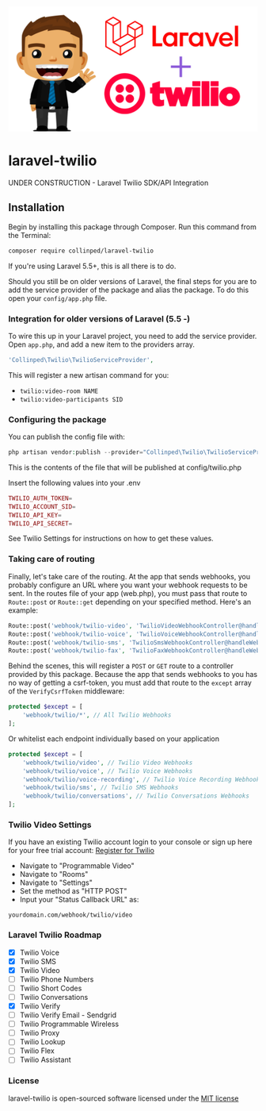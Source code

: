 ![Laravel Twilio](cover.png?raw=true "Laravel Twilio")

laravel-twilio
===============
UNDER CONSTRUCTION - Laravel Twilio SDK/API Integration

## Installation

Begin by installing this package through Composer. Run this command from the Terminal:

```bash
composer require collinped/laravel-twilio
```
If you're using Laravel 5.5+, this is all there is to do.

Should you still be on older versions of Laravel, the final steps for you are to add the service provider of the package and alias the package. To do this open your `config/app.php` file.

### Integration for older versions of Laravel (5.5 -)

To wire this up in your Laravel project, you need to add the service provider.
Open `app.php`, and add a new item to the providers array.

```php
'Collinped\Twilio\TwilioServiceProvider',
```

This will register a new artisan command for you:

- `twilio:video-room NAME`
- `twilio:video-participants SID`


### Configuring the package

You can publish the config file with:

```php
php artisan vendor:publish --provider="Collinped\Twilio\TwilioServiceProvider" --tag="config"
```

This is the contents of the file that will be published at config/twilio.php

Insert the following values into your .env

```php
TWILIO_AUTH_TOKEN=
TWILIO_ACCOUNT_SID=
TWILIO_API_KEY=
TWILIO_API_SECRET=
```

See Twilio Settings for instructions on how to get these values.

### Taking care of routing

Finally, let's take care of the routing. At the app that sends webhooks, you probably configure an URL where you want your webhook requests to be sent. In the routes file of your app (web.php), you must pass that route to `Route::post` or `Route::get` depending on your specified method. Here's an example:

```php
Route::post('webhook/twilio-video', 'TwilioVideoWebhookController@handleWebhook')->name('twilio.video.webhook');
Route::post('webhook/twilio-voice', 'TwilioVoiceWebhookController@handleWebhook')->name('twilio.voice.webhook');
Route::post('webhook/twilio-sms', 'TwilioSmsWebhookController@handleWebhook')->name('twilio.sms.webhook');
Route::post('webhook/twilio-fax', 'TwilioFaxWebhookController@handleWebhook')->name('twilio.fax.webhook');
```

Behind the scenes, this will register a `POST` or `GET` route to a controller provided by this package. Because the app that sends webhooks to you has no way of getting a csrf-token, you must add that route to the `except` array of the `VerifyCsrfToken` middleware:

```php
protected $except = [
    'webhook/twilio/*', // All Twilio Webhooks
];
```

Or whitelist each endpoint individually based on your application

```php
protected $except = [
    'webhook/twilio/video', // Twilio Video Webhooks
    'webhook/twilio/voice', // Twilio Voice Webhooks
    'webhook/twilio/voice-recording', // Twilio Voice Recording Webhooks
    'webhook/twilio/sms', // Twilio SMS Webhooks
    'webhook/twilio/conversations', // Twilio Conversations Webhooks
];
```

### Twilio Video Settings

If you have an existing Twilio account login to your console or sign up here for your free trial account: <a href="https://www.twilio.com/referral/ghFcTs" target="_blank">Register for Twilio</a>

- Navigate to "Programmable Video"
- Navigate to "Rooms"
- Navigate to "Settings"
- Set the method as "HTTP POST"
- Input your "Status Callback URL" as:

```
yourdomain.com/webhook/twilio/video
```

### Laravel Twilio Roadmap

- [x] Twilio Voice
- [x] Twilio SMS
- [x] Twilio Video
- [ ] Twilio Phone Numbers
- [ ] Twilio Short Codes
- [ ] Twilio Conversations
- [x] Twilio Verify
- [ ] Twilio Verify Email - Sendgrid
- [ ] Twilio Programmable Wireless
- [ ] Twilio Proxy
- [ ] Twilio Lookup
- [ ] Twilio Flex
- [ ] Twilio Assistant

### License

laravel-twilio is open-sourced software licensed under the [MIT license](http://opensource.org/licenses/MIT)
